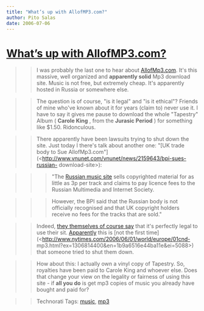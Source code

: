 ```yaml
---
title: "What’s up with AllofMP3.com?"
author: Pito Salas
date: 2006-07-06
---
```

# [What’s up with AllofMP3.com?](None)



>>

>> I was probably the last one to hear about
[AllofMp3.com](<http://www.allofmp3.com/>). It's this massive, well organized
and **apparently solid** Mp3 download site. Music is not free, but extremely
cheap. It's apparently hosted in Russia or somewhere else.

>>

>> The question is of course, "is it legal" and "is it ethical"? Friends of
mine who've known about it for years (claim to) never use it. I have to say it
gives me pause to download the whole "Tapestry" Album ( **Carole King** , from
the **Jurasic Period** ) for something like $1.50. Ridonculous.

>>

>> There apparently have been lawsuits trying to shut down the site. Just
today I there's talk about another one: "[UK trade body to Sue
AllofMp3.com"](<http://www.vnunet.com/vnunet/news/2159643/bpi-sues-russian-
download-site>):

>>

>>> "The [Russian music site](<http://www.allofmp3.com/>) sells copyrighted
material for as little as 3p per track and claims to pay licence fees to the
Russian Multimedia and Internet Society.

>>>

>>> However, the BPI said that the Russian body is not officially recognised
and that UK copyright holders receive no fees for the tracks that are sold."

>>

>> Indeed, [they themselves of course
say](<http://music.allofmp3.com/help/help.shtml?help=on#top>) that it's
perfectly legal to use their sit.
[Apparently](<http://news.com.com/MP3s+for+pennies+Russian+cops+say+no/2100-1027_3-5586034.html>)
this is [not the first
time](<http://www.nytimes.com/2006/06/01/world/europe/01cnd-
mp3.html?ex=1306814400&en=1b9a6516e44ba11e&ei=5088>) that someone tried to
shut them down.

>>

>> How about this: I actually own a vinyl copy of Tapestry. So, royalties have
been paid to Carole King and whoever else. Does that change your view on the
legality or fairness of using this site - if **all you do** is get mp3 copies
of music you already have bought and paid for?

>>

>> Technorati Tags: [music](<http://www.technorati.com/tag/music>),
[mp3](<http://www.technorati.com/tag/mp3>)


